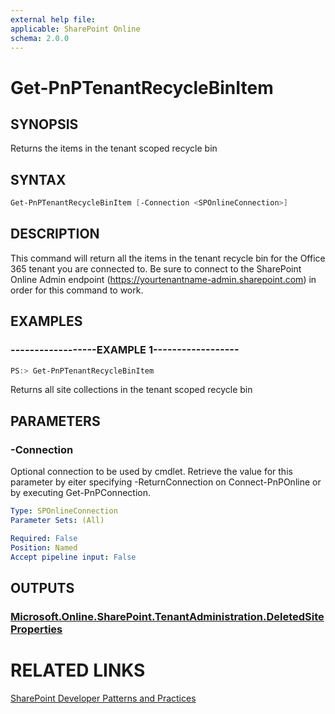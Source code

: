 ```yaml
---
external help file:
applicable: SharePoint Online
schema: 2.0.0
---
```

# Get-PnPTenantRecycleBinItem

## SYNOPSIS
Returns the items in the tenant scoped recycle bin

## SYNTAX 

```powershell
Get-PnPTenantRecycleBinItem [-Connection <SPOnlineConnection>]
```

## DESCRIPTION
This command will return all the items in the tenant recycle bin for the Office 365 tenant you are connected to. Be sure to connect to the SharePoint Online Admin endpoint (https://yourtenantname-admin.sharepoint.com) in order for this command to work.

## EXAMPLES

### ------------------EXAMPLE 1------------------
```powershell
PS:> Get-PnPTenantRecycleBinItem
```

Returns all site collections in the tenant scoped recycle bin

## PARAMETERS

### -Connection
Optional connection to be used by cmdlet. Retrieve the value for this parameter by eiter specifying -ReturnConnection on Connect-PnPOnline or by executing Get-PnPConnection.

```yaml
Type: SPOnlineConnection
Parameter Sets: (All)

Required: False
Position: Named
Accept pipeline input: False
```

## OUTPUTS

### [Microsoft.Online.SharePoint.TenantAdministration.DeletedSiteProperties](https://msdn.microsoft.com/en-us/library/microsoft.online.sharepoint.tenantadministration.deletedsiteproperties.aspx)

# RELATED LINKS

[SharePoint Developer Patterns and Practices](http://aka.ms/sppnp)